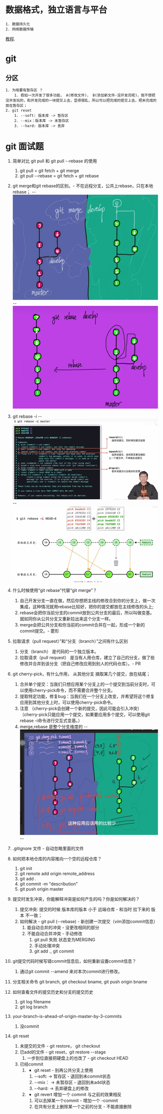 # 数据格式，独立语言与平台
    1. 数据持久化
    2. 网络数据传输
[教程](https://subingwen.cn/cpp/protobuf/).

# git
## 分区
    1. 为啥要有暂存区 ？
        1. 假如一次开发了很多功能， A(修改文件)， B(添加新文件-没开发完呢)，我不想把没开发玩的，和开发完成的一块提交上去，显得很乱，所以可以把完成的提交上去，把未完成的放在暂存区；
    2. git reset
        1. --soft: 版本库 -> 暂存区
        2. --mix：版本库 -> 未暂存区
        3. --hard: 版本库 -> 丢弃

        


# git 面试题
1. 简单对比 git pull 和 git pull --rebase 的使用
    1. git pull = git fetch + git merge
    2. git pull --rebase = git fetch + git rebase

2. git merge和git rebase的区别。- 不在远程分支，公共上rebase，只在本地rebase；
--
![gitm1](./pic/gitm_1.png)
--
![gitm2](./pic/gitm_2.png)

2. git rebase -i
--
![gitm4](./pic/gitm_4.png)
--
![gitm5](./pic/gitm_5.png)


3. 什么时候使用“git rebase”代替“git merge”？
    1. 自己开发分支一直在做，然后你想把主线的修改合到你的分支上，做一次集成，这种情况就用rebase比较好，把你的提交都放在主线修改的头上;
    2. rebase会把你当前分支的commit放到公共分支的最后，所以叫做变基。就如同你从公共分支又重新拉出来这个分支一样。
    3. merge会把公共分支和你当前的commit合并在一起，形成一个新的commit提交。- 菱形

4. 拉取请求（pull request）”和“分支（branch）”之间有什么区别
    1. 分支（branch） 是代码的一个独立版本。
    2. 拉取请求（pull request） 是当有人用仓库，建立了自己的分支，做了些修改并合并到该分支（把自己修改应用到别人的代码仓库）。- PR

5. git cherry-pick，有什么作用， 从其他分支 摘取某几个提交，放在结尾；
    1. 合并单个提交：当我们只想应用某个分支上的一个提交到当前分支时，可以使用cherry-pick命令，而不需要合并整个分支。
    2. 提取特定功能，修复bug：当我们在一个分支上改变，并希望将这个修复应用到其他分支上时，可以使用cherry-pick命令。
    3. 注意 （cherry-pick会创建一个新的提交，因此可能会引入冲突）（cherry-pick只能应用一个提交，如果要应用多个提交，可以使用git rebase -i命令进行交互式变基。）
    4. merge,rebase 是整个分支维度的
--
![gitm3](./pic/gitm_3.png)
--

6. .gitignore 文件 - 自动忽略里面的文件

7. 如何把本地仓库的内容推向一个空的远程仓库？
    1. git init
    2. git remote add origin remote_address
    3. git add .
    4. git commit -m "describution"
    5. git push origin master

8. 提交时发生冲突，你能解释冲突是如何产生的吗？你是如何解决的？
    1. 提交冲突: 提交的时候 版本库的版本 小于 远端仓库 - 和当时 拉下来的 版本 不一致； 
    2. 如何解决 - git pull (--rebase) - 新创建一次提交（vim添加commit信息）
        1. 能自动合并的冲突 - 没更改相同的部分
        2. 不能自动合并冲突 - 手动修改
            1. git pull 失败 状态变为MERGING
            2. 手动处理冲突
            3. git add ., git commit

9. git提交代码时候写错commit信息后，如何重新设置commit信息？
    1. 通过git commit --amend 来对本次commit进行修改。

10. 分支相关命令
    git branch, git checkout bname, git push origin bname

11. 如何查看文件的提交历史和分支的提交历史
    1. git log filename
    2. git log branch 

12. your-branch-is-ahead-of-origin-master-by-3-commits
    1. 没commit

13. git reset
    1. 未提交的文件 - git restore， git checkout
    2. 已add的文件 - git reset，git restore --stage
        1. 一步到位直接把硬盘上的也改了 - git checkout HEAD
    3. 已经commit 
        1. -  git reset - 别再公共分支上使用
            1. --soft:  -> 暂存区 - 退回到未commit状态
            2. --mix： -> 未暂存区 - 退回到未add状态
            3. --hard:  -> 丢弃硬盘上的修改
        2. - git revert 增加一个 commit 与之前的效果相反
            1. 可以去掉某一个commit - 增加一个 -commit
            2. 在共有分支上删除某一个之前的分支 - 不能直接删除

